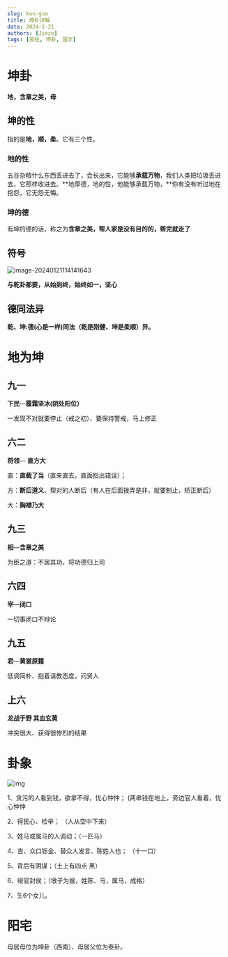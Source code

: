 ```yaml
---
slug: kun-gua
title: 坤卦详解
data: 2024-1-21
authors: [Jinze]
tags: [易经, 坤卦, 国学]
---
```

# 坤卦

**地，含章之美，母**
<!-- truncate -->
## 坤的性

指的是**地，顺，柔**。它有三个性。

### 地的性

五谷杂粮什么东西丢进去了，会长出来，它能够**承载万物**，我们人类把垃圾丢进去，它照样收进去。**地厚德，地的性，他能够承载万物，**你有没有听过地在抱怨，它无怨无悔。

### 坤的德

有坤的德的话，称之为**含章之美，帮人家是没有目的的，帮完就走了**

## 符号

![image-20240121114141643](https://xujicheng.oss-cn-guangzhou.aliyuncs.com/jinze/image-20240121114141643.png)

**与乾卦都要，从始到终，始终如一，坚心**

## 德同法异

**乾、坤:德(心是一样)同法（乾是刚健、坤是柔顺）异。**

# 地为坤


## 九一

**下民**—**履霜坚冰(阴处阳位）**

一发现不对就要停止（戒之初）、要保持警戒，马上修正

## 六二

**将领**— **直方大**

直：**直截了当**（直来直去，直面指出错误）；

方：**断后道义**、帮对的人断后（有人在后面拨弄是非，就要制止，矫正断后）

大：**胸襟乃大**

## 九三

**相**—**含章之美**

为臣之道：不居其功，将功德归上司

## 六四

**宰**—**闭口**

一切事闭口不辩论

## 九五

**君**—**黄裳原籍**

低调简朴、抱着请教态度，问贤人

## 上六

**龙战于野 其血玄黄**

冲突很大、获得很惨烈的结果

# 卦象

![img](https://xbaqbemhf4.feishu.cn/space/api/box/stream/download/asynccode/?code=YjNhOTBiNzIzZjFiNmYxY2RlMzdjYTI0ZGY5NmQxYmJfTDVERFhjQWNxcEJEbzFjeTlEUVdZbFZ2NzUyVWN5SEpfVG9rZW46TWxwWWJHekVjb0N5cEJ4RHA1cGNlVkVIblliXzE3MDU4MDkwMjI6MTcwNTgxMjYyMl9WNA)

1、贪污的人看到钱，欲拿不得，忧心忡忡； (两串钱在地上，旁边官人看着，忧心忡忡

2、得民心、检举；  （人从空中下来）

3、姓马或属马的人调动；（一匹马）

4、吉、众口铄金、替众人发言、陈姓人也； （十一口）

5、背后有阴谋；（土上有四点  黑）

6、绶官封侯；（墩子为猴，姓陈、马，属马，成格）

7、生6个女儿。 
# 阳宅
母居母位为坤卦（西南）、母居父位为泰卦。
